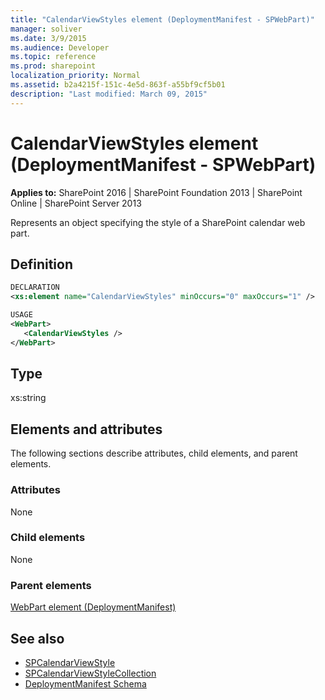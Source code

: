 ```yaml
---
title: "CalendarViewStyles element (DeploymentManifest - SPWebPart)"
manager: soliver
ms.date: 3/9/2015
ms.audience: Developer
ms.topic: reference
ms.prod: sharepoint
localization_priority: Normal
ms.assetid: b2a4215f-151c-4e5d-863f-a55bf9cf5b01
description: "Last modified: March 09, 2015"
---
```


# CalendarViewStyles element (DeploymentManifest - SPWebPart)

**Applies to:** SharePoint 2016 | SharePoint Foundation 2013 | SharePoint Online | SharePoint Server 2013 
  
Represents an object specifying the style of a SharePoint calendar web part.

## Definition

```XML
DECLARATION
<xs:element name="CalendarViewStyles" minOccurs="0" maxOccurs="1" />

USAGE
<WebPart>
   <CalendarViewStyles />
</WebPart>

```

## Type

xs:string
  
## Elements and attributes

The following sections describe attributes, child elements, and parent elements.

### Attributes

None
   
### Child elements

None
   
### Parent elements

[WebPart element (DeploymentManifest)](webpart-element-deploymentmanifest.md)
   
## See also

- [SPCalendarViewStyle](https://msdn.microsoft.com/library/Microsoft.SharePoint.SPCalendarViewStyle.aspx)
- [SPCalendarViewStyleCollection](https://msdn.microsoft.com/library/Microsoft.SharePoint.SPCalendarViewStyleCollection.aspx)
- [DeploymentManifest Schema](deploymentmanifest-schema.md)

